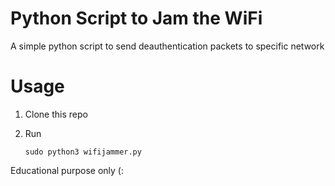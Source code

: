 # Python Script to Jam the WiFi
A simple python script to send deauthentication packets to specific network 

# Usage

1. Clone this repo 
2. Run 

    ```
    sudo python3 wifijammer.py
    ```

Educational purpose only (: